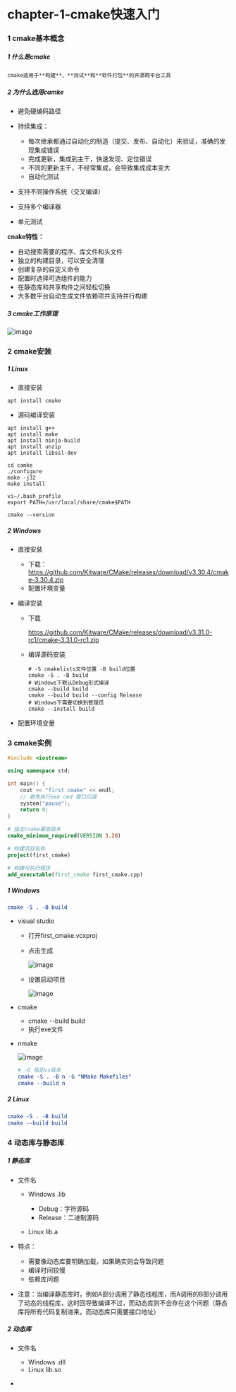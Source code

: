 # chapter-1-cmake快速入门

### 1 cmake基本概念

##### 1 什么是cmake

	cmake适用于**构建**、**测试**和**软件打包**的开源跨平台工具

##### 2 为什么选用camke

* 避免硬编码路径
* 持续集成：

  * 每次继承都通过自动化的制造（提交、发布、自动化）来验证，准确的发现集成错误
  * 完成更新，集成到主干，快速发现、定位错误
  * 不同的更新主干，不经常集成，会导致集成成本变大
  * 自动化测试
* 支持不同操作系统（交叉编译）
* 支持多个编译器
* 单元测试

**cnake特性：**

* 自动搜索需要的程序、库文件和头文件
* 独立的构建目录，可以安全清理
* 创建复杂的自定义命令
* 配置时选择可选组件的能力
* 在静态库和共享构件之间轻松切换
* 大多数平台自动生成文件依赖项并支持并行构建

##### 3 cmake工作原理

​![image](assets/image-20240928185808-iuinzpp.png)​

### 2 cmake安装

##### 1 **Linux**

* 直接安装

```undefined
apt install cmake
```

* 源码编译安装

```undefined
apt install g++
apt install make
apt install ninja-build
apt install unzip
apt install libssl-dev

cd camke
./configure
make -j32
make install

vi~/.bash_profile
export PATH=/usr/local/share/cmake$PATH

cmake --version
```

##### 2 Windows

* 直接安装

  * 下载：https://github.com/Kitware/CMake/releases/download/v3.30.4/cmake-3.30.4.zip
  * 配置环境变量
* 编译安装

  * 下载

    https://github.com/Kitware/CMake/releases/download/v3.31.0-rc1/cmake-3.31.0-rc1.zip
  * 编译源码安装

    ```undefined
    # -S cmakelists文件位置 -B build位置
    cmake -S . -B build
    # Windows下默认Debug形式编译
    cmake --build build
    cmake --build build --config Release
    # Windows下需要切换到管理员
    cmake --install build
    ```

* 配置环境变量

### 3 cmake实例

```c++
#include <iostream>

using namespace std;

int main() {
	cout << "first cmake" << endl;
	// 避免执行exe cmd 窗口闪退
	system("pause");
	return 0;
}
```

```cmake
# 指定cnake最低版本
cmake_minimum_required(VERSION 3.20)

# 构建项目名称
project(first_cmake)

# 构建可执行程序
add_executable(first_cmake first_cmake.cpp)
```

##### 1 Windows

```cmake
cmake -S . -B build
```

* visual studio

  * 打开first\_cmake.vcxproj
  * 点击生成

    ​![image](assets/image-20241011223135-msodhwq.png)​
  * 设置启动项目

    ​![image](assets/image-20241011223205-0xrqs24.png)​
* cmake

  * cmake --build build
  * 执行exe文件
* nmake

  ​![image](assets/image-20241011224541-qnje78m.png)​

  ```cmake
  # -G 指定vs版本
  cmake -S . -B n -G "NMake Makefiles"
  cmake --build n
  ```

##### 2 Linux

```cmake
cmake -S . -B build
cmake --build build
```

### 4 动态库与静态库

##### 1 静态库

* 文件名

  * Windows .lib

    * Debug：字符源码
    * Release：二进制源码
  * Linux lib.a
* 特点：

  * 需要像动态库要明确加载，如果确实则会导致问题
  * 编译时间较慢
  * 依赖库问题
* 注意：当编译静态库时，例如A部分调用了静态线程库，而A调用的B部分调用了动态的线程库，这时回导致编译不过，而动态库则不会存在这个问题（静态库将所有代码复制进来，而动态库只需要接口地址）

##### 2 动态库

* 文件名

  * Windows .dll
  * Linux lib.so
* ‍
